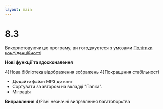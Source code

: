 ```yaml
---
layout: main
---
```


# 8.3

Використовуючи цю програму, ви погоджуєтеся з умовами [Політики конфіденційності](/PrivacyPolicy/uk)

**Нові функції та вдосконалення**

4}Нова бібліотека відображення зображень
4}Покращення стабільності
* Додайте файли MP3 до книг
* Сортувати за автором на вкладці &quot;Папка&quot;.
* Міграція

**Виправлення**
4}Різні незначні виправлення багатоборства
